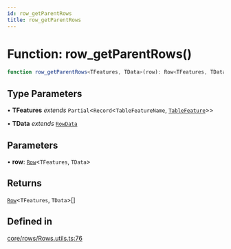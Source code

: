 ```yaml
---
id: row_getParentRows
title: row_getParentRows
---
```


# Function: row\_getParentRows()

```ts
function row_getParentRows<TFeatures, TData>(row): Row<TFeatures, TData>[]
```

## Type Parameters

• **TFeatures** *extends* `Partial`\<`Record`\<`TableFeatureName`, [`TableFeature`](../interfaces/tablefeature.md)\>\>

• **TData** *extends* [`RowData`](../type-aliases/rowdata.md)

## Parameters

• **row**: [`Row`](../type-aliases/row.md)\<`TFeatures`, `TData`\>

## Returns

[`Row`](../type-aliases/row.md)\<`TFeatures`, `TData`\>[]

## Defined in

[core/rows/Rows.utils.ts:76](https://github.com/TanStack/table/blob/main/packages/table-core/src/core/rows/Rows.utils.ts#L76)
